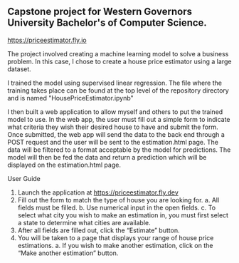 ## Capstone project for Western Governors University Bachelor's of Computer Science. 

https://priceestimator.fly.io

The project involved creating a machine learning model to solve a business problem. In this case, I chose to create a house price estimator using a large dataset.

I trained the model using supervised linear regression. The file where the training takes place can be found at the top level of the repository directory and is named "HousePriceEstimator.ipynb"

I then built a web application to allow myself and others to put the trained model to use. In the web app, the user must fill out a simple form to indicate what criteria they wish their desired house to have and submit the form. Once submitted, the web app will send the data to the back end through a POST request and the user will be sent to the estimation.html page. The data will be filtered to a format acceptable by the model for predictions. The model will then be fed the data and return a prediction which will be displayed on the estimation.html page.

User Guide
1.	Launch the application at https://priceestimator.fly.dev
2.	Fill out the form to match the type of house you are looking for.
a.	All fields must be filled.
b.	Use numerical input in the open fields.
c.	To select what city you wish to make an estimation in, you must first select a state to determine what cities are available.
3.	After all fields are filled out, click the “Estimate” button.
4.	You will be taken to a page that displays your range of house price estimations.
a.	If you wish to make another estimation, click on the “Make another estimation” button.
